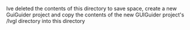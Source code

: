 Ive deleted the contents of this directory to save space, create a new GuiGuider project and copy the contents of the 
new GUIGuider project's /lvgl directory into this directory
